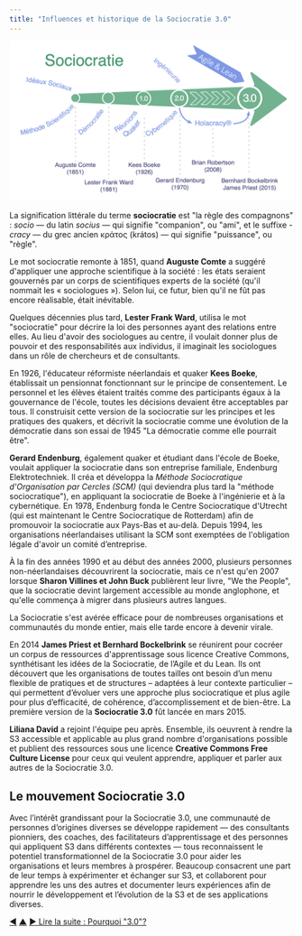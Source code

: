 ```yaml
---
title: "Influences et historique de la Sociocratie 3.0"
---
```



![Influences et historique de la Sociocratie 3.0](img/context/history.png)

La signification littérale du terme **sociocratie** est "la règle des compagnons" : *socio* — du latin *socius* — qui signifie "companion", ou "ami", et le suffixe *-cracy* — du grec ancien κράτος (krátos) — qui signifie "puissance", ou "règle".

Le mot sociocratie remonte à 1851, quand **Auguste Comte** a suggéré d'appliquer une approche scientifique à la société : les états seraient gouvernés par un corps de scientifiques experts de la société (qu'il nommait les « sociologues »). Selon lui, ce futur, bien qu'il ne fût pas encore réalisable, était inévitable.

Quelques décennies plus tard, **Lester Frank Ward**, utilisa le mot "sociocratie" pour décrire la loi des personnes ayant des relations entre elles. Au lieu d'avoir des sociologues au centre, il voulait donner plus de pouvoir et des responsabilités aux individus, il imaginait les sociologues dans un rôle de chercheurs et de consultants.

En 1926, l'éducateur réformiste néerlandais et quaker **Kees Boeke**, établissait un pensionnat fonctionnant sur le principe de consentement. Le personnel et les élèves étaient traités comme des participants égaux à la gouvernance de l'école, toutes les décisions devaient être acceptables par tous. Il construisit cette version de la sociocratie sur les principes et les pratiques des quakers, et décrivit la sociocratie comme une évolution de la démocratie dans son essai de 1945 "La démocratie comme elle pourrait être".

**Gerard Endenburg**, également quaker et étudiant dans l'école de Boeke, voulait appliquer la sociocratie dans son entreprise familiale, Endenburg Elektrotechniek. Il créa et développa la *Méthode Sociocratique d'Organisation par Cercles (SCM)* (qui deviendra plus tard la "méthode sociocratique"), en appliquant la sociocratie de Boeke à l'ingénierie et à la cybernétique. En 1978, Endenburg fonda le Centre Sociocratique d'Utrecht (qui est maintenant le Centre Sociocratique de Rotterdam) afin de promouvoir la sociocratie aux Pays-Bas et au-delà. Depuis 1994, les organisations néerlandaises utilisant la SCM sont exemptées de l'obligation légale d'avoir un comité d’entreprise.

À la fin des années 1990 et au début des années 2000, plusieurs personnes non-néerlandaises découvrirent la sociocratie, mais ce n'est qu'en 2007 lorsque **Sharon Villines et John Buck** publièrent leur livre, "We the People", que la sociocratie devint largement accessible au monde anglophone, et qu'elle commença à migrer dans plusieurs autres langues.

La Sociocratie s'est avérée efficace pour de nombreuses organisations et communautés du monde entier, mais elle tarde encore à devenir virale.

En 2014 **James Priest et Bernhard Bockelbrink** se réunirent pour cocréer un corpus de ressources d'apprentissage sous licence Creative Commons, synthétisant les idées de la Sociocratie, de l’Agile et du Lean. Ils ont découvert que les organisations de toutes tailles ont besoin d’un menu flexible de pratiques et de structures – adaptées à leur contexte particulier – qui permettent d’évoluer vers une approche plus sociocratique et plus agile pour plus d’efficacité, de cohérence, d’accomplissement et de bien-être. La première version de la **Sociocratie 3.0** fût lancée en mars 2015.

**Liliana David** a rejoint l'équipe peu après. Ensemble, ils oeuvrent à rendre la S3 accessible et applicable au plus grand nombre d'organisations possible et publient des ressources sous une licence **Creative Commons Free Culture License** pour ceux qui veulent apprendre, appliquer et parler aux autres de la Sociocratie 3.0.

## Le mouvement Sociocratie 3.0

Avec l’intérêt grandissant pour la Sociocratie 3.0, une communauté de personnes d’origines diverses se développe rapidement — des consultants pionniers, des coaches, des facilitateurs d’apprentissage et des personnes qui appliquent S3 dans différents contextes — tous reconnaissent le potentiel transformationnel de la Sociocratie 3.0 pour aider les organisations et leurs membres à prospérer. Beaucoup consacrent une part de leur temps à expérimenter et échanger sur S3, et collaborent pour apprendre les uns des autres et documenter leurs expériences afin de nourrir le développement et l’évolution de la S3 et de ses applications diverses.

<div class="bottom-nav">
<a href="contents.html" title="Retour à : Que contient ce guide ?">◀</a> <a href="what-is-s3.html" title="Remonter: Qu&apos;est-ce que la Sociocratie 3.0 ?">▲</a> <a href="why-30.html" title="">▶ Lire la suite : Pourquoi &quot;3.0&quot;?</a>
</div>


<script type="text/javascript">
Mousetrap.bind('g n', function() {
    window.location.href = 'why-30.html';
    return false;
});
</script>

